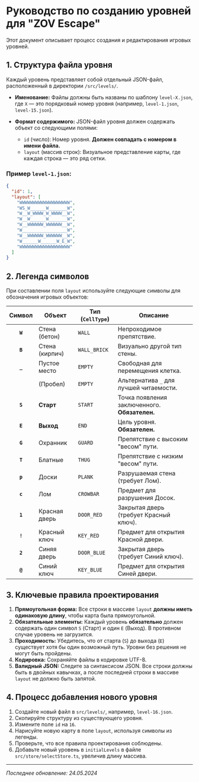 # Руководство по созданию уровней для "ZOV Escape"

Этот документ описывает процесс создания и редактирования игровых уровней.

## 1. Структура файла уровня

Каждый уровень представляет собой отдельный JSON-файл, расположенный в директории `/src/levels/`.

- **Именование:** Файлы должны быть названы по шаблону `level-X.json`, где `X` — это порядковый номер уровня (например, `level-1.json`, `level-15.json`).

- **Формат содержимого:** JSON-файл уровня должен содержать объект со следующими полями:
  - `id` (число): Номер уровня. **Должен совпадать с номером в имени файла.**
  - `layout` (массив строк): Визуальное представление карты, где каждая строка — это ряд сетки.

### Пример `level-1.json`:
```json
{
  "id": 1,
  "layout": [
    "WWWWWWWWWWWWWWWWWWW",
    "WS_W______W_______W",
    "W__W_WWWW_W_WWWW__W",
    "W__W______W_______W",
    "W__WWWWWW_WWWWWW__W",
    "W_________________W",
    "W__WWWWWW_WWWWWW__W",
    "W______W______W_E_W",
    "WWWWWWWWWWWWWWWWWWW"
  ]
}
```

## 2. Легенда символов

При составлении поля `layout` используйте следующие символы для обозначения игровых объектов:

| Символ | Объект             | Тип (`CellType`) | Описание                                       |
|:------:|--------------------|------------------|------------------------------------------------|
| **`W`**  | Стена (бетон)      | `WALL`           | Непроходимое препятствие.                      |
| **`B`**  | Стена (кирпич)     | `WALL_BRICK`     | Визуально другой тип стены.                    |
| **`_`**  | Пустое место       | `EMPTY`          | Свободная для перемещения клетка.              |
| **` `**  | (Пробел)           | `EMPTY`          | Альтернатива `_` для лучшей читаемости.        |
| **`S`**  | **Старт**          | `START`          | Точка появления заключенного. **Обязателен.**   |
| **`E`**  | **Выход**          | `END`            | Цель уровня. **Обязателен.**                   |
| **`G`**  | Охранник           | `GUARD`          | Препятствие с высоким "весом" пути.            |
| **`T`**  | Блатные            | `THUG`           | Препятствие с низким "весом" пути.             |
| **`p`**  | Доски              | `PLANK`          | Разрушаемая стена (требует Лом).               |
| **`c`**  | Лом                | `CROWBAR`        | Предмет для разрушения Досок.                  |
| **`1`**  | Красная дверь      | `DOOR_RED`       | Закрытая дверь (требует Красный ключ).         |
| **`!`**  | Красный ключ       | `KEY_RED`        | Предмет для открытия Красной двери.            |
| **`2`**  | Синяя дверь        | `DOOR_BLUE`      | Закрытая дверь (требует Синий ключ).           |
| **`@`**  | Синий ключ         | `KEY_BLUE`       | Предмет для открытия Синей двери.              |

## 3. Ключевые правила проектирования

1.  **Прямоугольная форма:** Все строки в массиве `layout` **должны иметь одинаковую длину**, чтобы карта была прямоугольной.
2.  **Обязательные элементы:** Каждый уровень **обязательно** должен содержать один символ `S` (Старт) и один `E` (Выход). В противном случае уровень не загрузится.
3.  **Проходимость:** Убедитесь, что от старта (`S`) до выхода (`E`) существует хотя бы один возможный путь. Уровни без решения не могут быть пройдены.
4.  **Кодировка:** Сохраняйте файлы в кодировке UTF-8.
5.  **Валидный JSON:** Следите за синтаксисом JSON. Все строки должны быть в двойных кавычках, а после последней строки в массиве `layout` не должно быть запятой.

## 4. Процесс добавления нового уровня

1.  Создайте новый файл в `src/levels/`, например, `level-16.json`.
2.  Скопируйте структуру из существующего уровня.
3.  Измените поле `id` на `16`.
4.  Нарисуйте новую карту в поле `layout`, используя символы из легенды.
5.  Проверьте, что все правила проектирования соблюдены.
6.  Добавьте новый уровень в `initialLevels` в файле `src/store/selectStore.ts`, увеличив длину массива.

---
*Последнее обновление: 24.05.2024*
